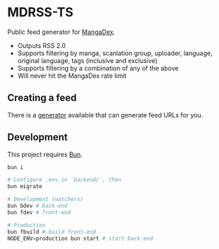 # MDRSS-TS

Public feed generator for [MangaDex](https://mangadex.org/).

- Outputs RSS 2.0
- Supports filtering by manga, scanlation group, uploader, language, original
  language, tags (inclusive and exclusive)
- Supports filtering by a combination of any of the above
- Will never hit the MangaDex rate limit

## Creating a feed

There is a [generator](https://mdrss.tijlvdb.me/) available that can generate
feed URLs for you.

## Development

This project requires [Bun](https://bun.sh/).

```s
bun i

# Configure .env in `backend/`, then
bun migrate

# Development (watchers)
bun bdev # back-end
bun fdev # front-end

# Production
bun fbuild # build front-end
NODE_ENV=production bun start # start back-end
```

